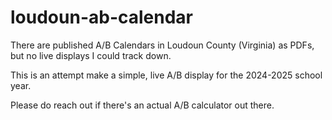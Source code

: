 # loudoun-ab-calendar
There are published A/B Calendars in Loudoun County (Virginia) as PDFs, but no live displays I could track down.

This is an attempt make a simple, live A/B display for the 2024-2025 school year.

Please do reach out if there's an actual A/B calculator out there.
